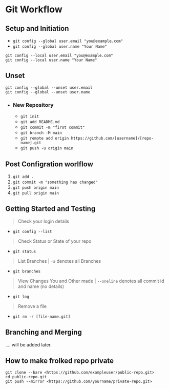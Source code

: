 # Git Workflow

## Setup and Initiation

- `git config --global user.email "you@example.com"`
- `git config --global user.name "Your Name"`

```
git config --local user.email "you@example.com"
git config --local user.name "Your Name"
```

## Unset

```
git config --global --unset user.email
git config --global --unset user.name
```

- ### New Repository

  - `git init`
  - `git add README.md`
  - `git commit -m "first commit"`
  - `git branch -M main`
  - `git remote add origin https://github.com/[username]/[repo-name].git`
  - `git push -u origin main`

## Post Configration worlflow

1. `git add .`
2. `git commit -m "something has changed"`
3. `git push origin main`
4. `git pull origin main`

## Getting Started and Testing
>
> Check your login details

- `git config --list`

> Check Status or State of your repo

- `git status`

> List Branches | `-a` denotes all Branches

- `git branches`

> View Changes You and Other made | `--oneline` denotes all commit id and name (no details)

- `git log`

> Remove a file

- `git rm -r [file-name.git]`

## Branching and Merging

.... will be added later.

## How to make frolked repo private
```
git clone --bare <https://github.com/exampleuser/public-repo.git>
cd public-repo.git
git push --mirror <https://github.com/yourname/private-repo.git>
```